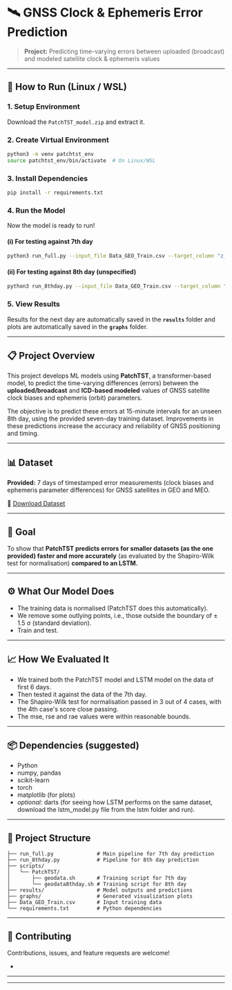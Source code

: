 # 🛰️ GNSS Clock & Ephemeris Error Prediction

> **Project:** Predicting time-varying errors between uploaded (broadcast) and modeled satellite clock & ephemeris values

---

## 🚀 How to Run (Linux / WSL)

### 1. Setup Environment

Download the `PatchTST_model.zip` and extract it.

### 2. Create Virtual Environment

```bash
python3 -m venv patchtst_env
source patchtst_env/bin/activate  # On Linux/WSL
```

### 3. Install Dependencies

```bash
pip install -r requirements.txt
```

### 4. Run the Model

Now the model is ready to run!

#### (i) For testing against 7th day

```bash
python3 run_full.py --input_file Data_GEO_Train.csv --target_column "z_error (m)"
```

#### (ii) For testing against 8th day (unspecified)

```bash
python3 run_8thday.py --input_file Data_GEO_Train.csv --target_column "z_error (m)"
```

### 5. View Results

Results for the next day are automatically saved in the **`results`** folder and plots are automatically saved in the **`graphs`** folder.

---

## 📋 Project Overview

This project develops ML models using **PatchTST**, a transformer-based model, to predict the time-varying differences (errors) between the **uploaded/broadcast** and **ICD-based modeled** values of GNSS satellite clock biases and ephemeris (orbit) parameters. 

The objective is to predict these errors at 15-minute intervals for an unseen 8th day, using the provided seven-day training dataset. Improvements in these predictions increase the accuracy and reliability of GNSS positioning and timing.

---

## 📊 Dataset

**Provided:** 7 days of timestamped error measurements (clock biases and ephemeris parameter differences) for GNSS satellites in GEO and MEO.

🔗 [Download Dataset](https://www.sac.gov.in/files/sih/SIH_Data_PS-08.zip)

---

## 🎯 Goal

To show that **PatchTST predicts errors for smaller datasets (as the one provided) faster and more accurately** (as evaluated by the Shapiro-Wilk test for normalisation) **compared to an LSTM.**

---

## ⚙️ What Our Model Does

- The training data is normalised (PatchTST does this automatically).
- We remove some outlying points, i.e., those outside the boundary of ± 1.5 σ (standard deviation).
- Train and test.

---

## 📈 How We Evaluated It

- We trained both the PatchTST model and LSTM model on the data of first 6 days.
- Then tested it against the data of the 7th day.
- The Shapiro-Wilk test for normalisation passed in 3 out of 4 cases, with the 4th case's score close passing.
- The mse, rse and rae values were within reasonable bounds.

---

## 📦 Dependencies (suggested)

- Python
- numpy, pandas
- scikit-learn
- torch
- matplotlib (for plots)
- _optional:_ darts (for seeing how LSTM performs on the same dataset, download the lstm_model.py file from the lstm folder and run).

---

## 📁 Project Structure

```
├── run_full.py              # Main pipeline for 7th day prediction
├── run_8thday.py            # Pipeline for 8th day prediction
├── scripts/
│   └── PatchTST/
│       ├── geodata.sh       # Training script for 7th day
│       └── geodata8thday.sh # Training script for 8th day
├── results/                 # Model outputs and predictions
├── graphs/                  # Generated visualization plots
├── Data_GEO_Train.csv       # Input training data
└── requirements.txt         # Python dependencies
```

---

## 🤝 Contributing

Contributions, issues, and feature requests are welcome!

-
---



---


